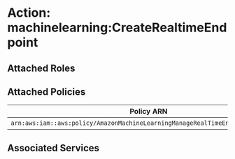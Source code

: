 # Action: machinelearning:CreateRealtimeEndpoint

## Attached Roles

## Attached Policies

| Policy ARN | Policy Name |
|------------|-------------|
| `arn:aws:iam::aws:policy/AmazonMachineLearningManageRealTimeEndpointOnlyAccess` | [AmazonMachineLearningManageRealTimeEndpointOnlyAccess](../policies.md#amazonmachinelearningmanagerealtimeendpointonlyaccess) |

## Associated Services

